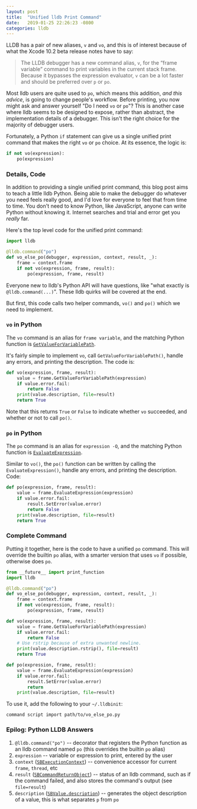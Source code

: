 ```yaml
---
layout: post
title:  "Unified lldb Print Command"
date:   2019-01-25 22:26:23 -0800
categories: lldb
---
```


LLDB has a pair of new aliases, `v` and `vo`, and this is of interest because of what the Xcode 10.2 beta release notes have to say:

> The LLDB debugger has a new command alias, `v`, for the “frame variable” command to print variables in the current stack frame. Because it bypasses the expression evaluator, `v` can be a lot faster and should be preferred over `p` or `po`.

Most lldb users are quite used to `po`, which means this addition, _and this advice_, is going to change people's workflow. Before printing, you now might ask and answer yourself "Do I need `vo` or `po`"? This is another case where lldb seems to be designed to expose, rather than abstract, the implementation details of a debugger. This isn't the right choice for the majority of debugger users.

Fortunately, a Python `if` statement can give us a single unified print command that makes the right `vo` or `po` choice. At its essence, the logic is:

```python
if not vo(expression):
    po(expression)
```

### Details, Code

In addition to providing a single unified print command, this blog post aims to teach a little lldb Python. Being able to make the debugger do whatever you need feels really good, and I'd love for everyone to feel that from time to time. You don't need to know Python, like JavaScript, anyone can write Python without knowing it. Internet searches and trial and error get you _really_ far.

Here's the top level code for the unified print command:

```python
import lldb

@lldb.command("po")
def vo_else_po(debugger, expression, context, result, _):
    frame = context.frame
    if not vo(expression, frame, result):
        po(expression, frame, result)
```

Everyone new to lldb's Python API will have questions, like "what exactly is `@lldb.command(...)`". These lldb quirks will be covered at the end.

But first, this code calls two helper commands, `vo()` and `po()` which we need to implement.

### `vo` in Python

The `vo` command is an alias for `frame variable`, and the matching Python function is [`GetValueForVariablePath`](https://lldb.llvm.org/python_reference/lldb.SBFrame-class.html#GetValueForVariablePath).

It's fairly simple to implement `vo`, call `GetValueForVariablePath()`, handle any errors, and printing the description. The code is:

```python
def vo(expression, frame, result):
    value = frame.GetValueForVariablePath(expression)
    if value.error.fail:
        return False
    print(value.description, file=result)
    return True
```

Note that this returns `True` or `False` to indicate whether `vo` succeeded, and whether or not to call `po()`. 

### `po` in Python

The `po` command is an alias for `expression -O`, and the matching Python function is [`EvaluateExpression`](https://lldb.llvm.org/python_reference/lldb.SBFrame-class.html#EvaluateExpression).

Similar to `vo()`, the `po()` function can be written by calling the `EvaluateExpression()`, handle any errors, and printing the description. Code:

```python
def po(expression, frame, result):
    value = frame.EvaluateExpression(expression)
    if value.error.fail:
        result.SetError(value.error)
        return False
    print(value.description, file=result)
    return True
```

### Complete Command

Putting it together, here is the code to have a unified `po` command. This will override the builtin `po` alias, with a smarter version that uses `vo` if possible, otherwise does `po`.

```python
from __future__ import print_function
import lldb

@lldb.command("po")
def vo_else_po(debugger, expression, context, result, _):
    frame = context.frame
    if not vo(expression, frame, result):
        po(expression, frame, result)

def vo(expression, frame, result):
    value = frame.GetValueForVariablePath(expression)
    if value.error.fail:
        return False
    # Use rstrip because of extra unwanted newline.
    print(value.description.rstrip(), file=result)
    return True

def po(expression, frame, result):
    value = frame.EvaluateExpression(expression)
    if value.error.fail:
        result.SetError(value.error)
        return
    print(value.description, file=result)
```

To use it, add the following to your `~/.lldbinit`:

```
command script import path/to/vo_else_po.py
```

### Epilog: Python LLDB Answers

1. `@lldb.command("po")` -- decorator that registers the Python function as an lldb command named `po` (this overrides the builtin `po` alias)
2. `expression` -- variable or expression to print, entered by the user
3. `context` ([`SBExecutionContext`](https://lldb.llvm.org/python_reference/lldb.SBExecutionContext-class.html)) -- convenience accessor for current `frame`, `thread`, etc
4. `result` ([`SBCommandReturnObject`](https://lldb.llvm.org/python_reference/lldb.SBCommandReturnObject-class.html)) -- status of an lldb command, such as if the command failed, and also stores the command's output (see `file=result`)
5. `description` ([`SBValue.description`](https://lldb.llvm.org/python_reference/lldb.SBValue-class.html#description)) -- generates the object description of a value, this is what separates `p` from `po`

